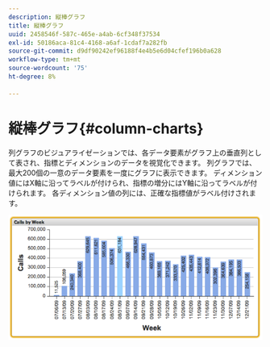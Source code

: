 ```yaml
---
description: 縦棒グラフ
title: 縦棒グラフ
uuid: 2458546f-587c-465e-a4ab-6cf348f37534
exl-id: 50186aca-81c4-4168-a6af-1cdaf7a282fb
source-git-commit: d9df90242ef96188f4e4b5e6d04cfef196b0a628
workflow-type: tm+mt
source-wordcount: '75'
ht-degree: 8%

---
```


# 縦棒グラフ{#column-charts}

列グラフのビジュアライゼーションでは、各データ要素がグラフ上の垂直列として表され、指標とディメンションのデータを視覚化できます。 列グラフでは、最大200個の一意のデータ要素を一度にグラフに表示できます。 ディメンション値にはX軸に沿ってラベルが付けられ、指標の増分にはY軸に沿ってラベルが付けられます。 各ディメンション値の列には、正確な指標値がラベル付けされます。

![](assets/column1.png)
